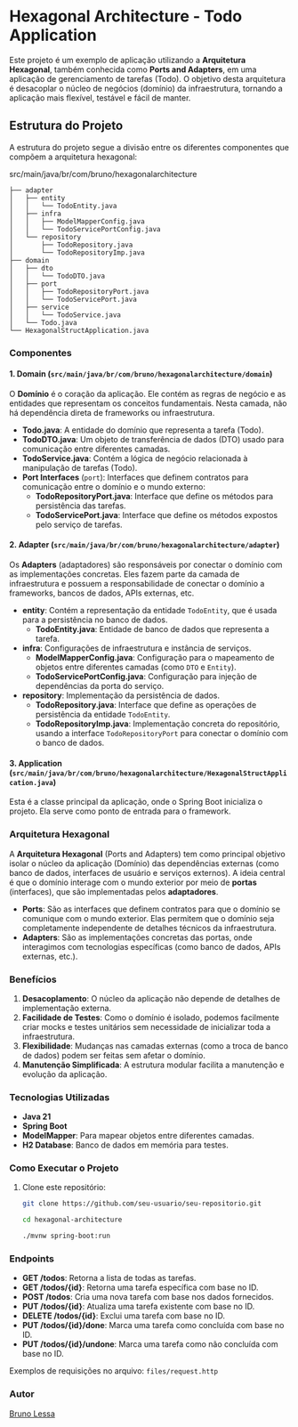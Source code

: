# Hexagonal Architecture - Todo Application

Este projeto é um exemplo de aplicação utilizando a **Arquitetura Hexagonal**, também conhecida como **Ports and Adapters**, em uma aplicação de gerenciamento de tarefas (Todo). O objetivo desta arquitetura é desacoplar o núcleo de negócios (domínio) da infraestrutura, tornando a aplicação mais flexível, testável e fácil de manter.

## Estrutura do Projeto

A estrutura do projeto segue a divisão entre os diferentes componentes que compõem a arquitetura hexagonal:

src/main/java/br/com/bruno/hexagonalarchitecture
```
├── adapter
│   ├── entity
│   │   └── TodoEntity.java
│   ├── infra
│   │   ├── ModelMapperConfig.java
│   │   └── TodoServicePortConfig.java
│   └── repository
│       ├── TodoRepository.java
│       └── TodoRepositoryImp.java
├── domain
│   ├── dto
│   │   └── TodoDTO.java
│   ├── port
│   │   ├── TodoRepositoryPort.java
│   │   └── TodoServicePort.java
│   ├── service
│   │   └── TodoService.java
│   └── Todo.java
└── HexagonalStructApplication.java
```


### Componentes

#### 1. **Domain** (`src/main/java/br/com/bruno/hexagonalarchitecture/domain`)

O **Domínio** é o coração da aplicação. Ele contém as regras de negócio e as entidades que representam os conceitos fundamentais. Nesta camada, não há dependência direta de frameworks ou infraestrutura.

- **Todo.java**: A entidade do domínio que representa a tarefa (Todo).
- **TodoDTO.java**: Um objeto de transferência de dados (DTO) usado para comunicação entre diferentes camadas.
- **TodoService.java**: Contém a lógica de negócio relacionada à manipulação de tarefas (Todo).
- **Port Interfaces** (`port`): Interfaces que definem contratos para comunicação entre o domínio e o mundo externo:
    - **TodoRepositoryPort.java**: Interface que define os métodos para persistência das tarefas.
    - **TodoServicePort.java**: Interface que define os métodos expostos pelo serviço de tarefas.

#### 2. **Adapter** (`src/main/java/br/com/bruno/hexagonalarchitecture/adapter`)

Os **Adapters** (adaptadores) são responsáveis por conectar o domínio com as implementações concretas. Eles fazem parte da camada de infraestrutura e possuem a responsabilidade de conectar o domínio a frameworks, bancos de dados, APIs externas, etc.

- **entity**: Contém a representação da entidade `TodoEntity`, que é usada para a persistência no banco de dados.
    - **TodoEntity.java**: Entidade de banco de dados que representa a tarefa.
- **infra**: Configurações de infraestrutura e instância de serviços.
    - **ModelMapperConfig.java**: Configuração para o mapeamento de objetos entre diferentes camadas (como `DTO` e `Entity`).
    - **TodoServicePortConfig.java**: Configuração para injeção de dependências da porta do serviço.
- **repository**: Implementação da persistência de dados.
    - **TodoRepository.java**: Interface que define as operações de persistência da entidade `TodoEntity`.
    - **TodoRepositoryImp.java**: Implementação concreta do repositório, usando a interface `TodoRepositoryPort` para conectar o domínio com o banco de dados.

#### 3. **Application** (`src/main/java/br/com/bruno/hexagonalarchitecture/HexagonalStructApplication.java`)

Esta é a classe principal da aplicação, onde o Spring Boot inicializa o projeto. Ela serve como ponto de entrada para o framework.

### Arquitetura Hexagonal

A **Arquitetura Hexagonal** (Ports and Adapters) tem como principal objetivo isolar o núcleo da aplicação (Domínio) das dependências externas (como banco de dados, interfaces de usuário e serviços externos). A ideia central é que o domínio interage com o mundo exterior por meio de **portas** (interfaces), que são implementadas pelos **adaptadores**.

- **Ports**: São as interfaces que definem contratos para que o domínio se comunique com o mundo exterior. Elas permitem que o domínio seja completamente independente de detalhes técnicos da infraestrutura.
- **Adapters**: São as implementações concretas das portas, onde interagimos com tecnologias específicas (como banco de dados, APIs externas, etc.).

### Benefícios

1. **Desacoplamento**: O núcleo da aplicação não depende de detalhes de implementação externa.
2. **Facilidade de Testes**: Como o domínio é isolado, podemos facilmente criar mocks e testes unitários sem necessidade de inicializar toda a infraestrutura.
3. **Flexibilidade**: Mudanças nas camadas externas (como a troca de banco de dados) podem ser feitas sem afetar o domínio.
4. **Manutenção Simplificada**: A estrutura modular facilita a manutenção e evolução da aplicação.

### Tecnologias Utilizadas

- **Java 21**
- **Spring Boot**
- **ModelMapper**: Para mapear objetos entre diferentes camadas.
- **H2 Database**: Banco de dados em memória para testes.

### Como Executar o Projeto

1. Clone este repositório:
   ```bash
   git clone https://github.com/seu-usuario/seu-repositorio.git
   
   cd hexagonal-architecture

   ./mvnw spring-boot:run
   ```
   
### Endpoints

- **GET /todos**: Retorna a lista de todas as tarefas.
- **GET /todos/{id}**: Retorna uma tarefa específica com base no ID.
- **POST /todos**: Cria uma nova tarefa com base nos dados fornecidos.
- **PUT /todos/{id}**: Atualiza uma tarefa existente com base no ID.
- **DELETE /todos/{id}**: Exclui uma tarefa com base no ID.
- **PUT /todos/{id}/done**: Marca uma tarefa como concluída com base no ID.
- **PUT /todos/{id}/undone**: Marca uma tarefa como não concluída com base no ID.

Exemplos de requisições no arquivo: `files/request.http`

### Autor
[Bruno Lessa](https://www.linkedin.com/in/bruno-lessa-ferraz/)
   

